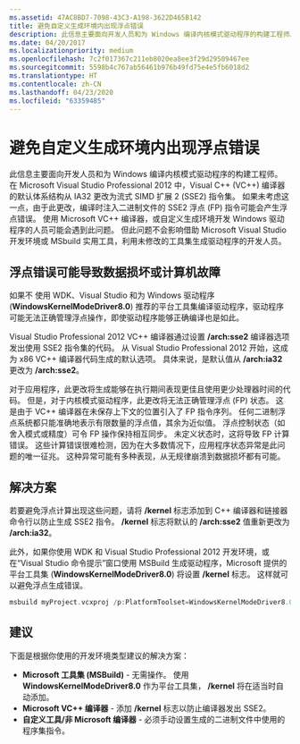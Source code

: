```yaml
---
ms.assetid: 47AC8BD7-7098-43C3-A198-3622D465B142
title: 避免自定义生成环境内出现浮点错误
description: 此信息主要面向开发人员和为 Windows 编译内核模式驱动程序的构建工程师。
ms.date: 04/20/2017
ms.localizationpriority: medium
ms.openlocfilehash: 7c2f017367c211eb8020ea8ee3f29d29509467ee
ms.sourcegitcommit: 5598b4c767ab56461b976b49fd75e4e5fb6018d2
ms.translationtype: HT
ms.contentlocale: zh-CN
ms.lasthandoff: 04/23/2020
ms.locfileid: "63359485"
---
```

# <a name="avoiding-floating-point-errors-in-custom-build-environments"></a>避免自定义生成环境内出现浮点错误

此信息主要面向开发人员和为 Windows 编译内核模式驱动程序的构建工程师。 在 Microsoft Visual Studio Professional 2012 中，Visual C++ (VC++) 编译器的默认体系结构从 IA32 更改为流式 SIMD 扩展 2 (SSE2) 指令集。 如果未考虑这一点，由于此更改，编译时注入二进制文件的 SSE2 浮点 (FP) 指令可能会产生浮点错误。 使用 Microsoft VC++ 编译器，或自定义生成环境开发 Windows 驱动程序的人员可能会遇到此问题。 但此问题不会影响借助 Microsoft Visual Studio 开发环境或 MSbuild 实用工具，利用未修改的工具集生成驱动程序的开发人员。

## <a name="span-idfloating_point_errors_can_cause_data_corruption_or_computer_crashes_spanspan-idfloating_point_errors_can_cause_data_corruption_or_computer_crashes_spanspan-idfloating_point_errors_can_cause_data_corruption_or_computer_crashes_spanfloating-point-errors-can-cause-data-corruption-or-computer-crashes"></a><span id="Floating_point_errors_can_cause_data_corruption_or_computer_crashes_"></span><span id="floating_point_errors_can_cause_data_corruption_or_computer_crashes_"></span><span id="FLOATING_POINT_ERRORS_CAN_CAUSE_DATA_CORRUPTION_OR_COMPUTER_CRASHES_"></span>浮点错误可能导致数据损坏或计算机故障


如果不  使用 WDK、Visual Studio 和为 Windows 驱动程序 (**WindowsKernelModeDriver8.0**) 推荐的平台工具集编译驱动程序，驱动程序可能无法正确管理浮点操作，即使驱动程序能够正确编译也是如此。

Visual Studio Professional 2012 VC++ 编译器通过设置 **/arch:sse2** 编译器选项发出使用 SSE2 指令集的代码。 从 Visual Studio Professional 2012 开始，这成为 x86 VC++ 编译器代码生成的默认选项。 具体来说，是默认值从 **/arch:ia32** 更改为 **/arch:sse2**。

对于应用程序，此更改将生成能够在执行期间表现更佳且使用更少处理器时间的代码。 但是，对于内核模式驱动程序，此更改将无法正确管理浮点 (FP) 状态。 这是由于 VC++ 编译器在未保存上下文的位置引入了 FP 指令序列。 任何二进制浮点系统都只能准确地表示有限数量的浮点值，其余为近似值。 浮点控制状态（如舍入模式或精度）可令 FP 操作保持相互同步。 未定义状态时，这将导致 FP 计算错误。 这些计算错误很难检测，因为在大多数情况下，应用程序状态异常是此问题的唯一征兆。 这种异常可能有多种表现，从无规律崩溃到数据损坏都有可能。

## <a name="span-idsolutionspanspan-idsolutionspanspan-idsolutionspansolution"></a><span id="Solution"></span><span id="solution"></span><span id="SOLUTION"></span>解决方案


若要避免浮点计算出现这些问题，请将 **/kernel** 标志添加到 C++ 编译器和链接器命令行以防止生成 SSE2 指令。 **/kernel** 标志将默认的 **/arch:sse2** 值重新更改为 **/arch:ia32**。

此外，如果你使用 WDK 和 Visual Studio Professional 2012 开发环境，或在“Visual Studio 命令提示”窗口使用 MSBuild 生成驱动程序，Microsoft 提供的平台工具集 (**WindowsKernelModeDriver8.0**) 将设置 **/kernel** 标志。 这样就可以避免浮点生成错误。

```cpp
msbuild myProject.vcxproj /p:PlatformToolset=WindowsKernelModeDriver8.0
```

## <a name="span-idrecommendationsspanspan-idrecommendationsspanspan-idrecommendationsspanrecommendations"></a><span id="Recommendations"></span><span id="recommendations"></span><span id="RECOMMENDATIONS"></span>建议


下面是根据你使用的开发环境类型建议的解决方案：

-   **Microsoft 工具集 (MSBuild)** - 无需操作。 使用 **WindowsKernelModeDriver8.0** 作为平台工具集， **/kernel** 将在适当时自动添加。
-   **Microsoft VC++ 编译器** - 添加 **/kernel** 标志以防止编译器发出 SSE2。
-   **自定义工具/非 Microsoft 编译器** - 必须手动设置生成的二进制文件中使用的程序集指令。

 

 






